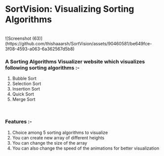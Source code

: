 # SortVision: Visualizing Sorting Algorithms

<br/>
![Screenshot (63)](https://github.com/thishaaarsh/SortVision/assets/90460581/be649fce-3f08-4593-a063-6a362567d5b8)


<br/>

### A Sorting Algorithms Visualizer website which visualizes following sorting algorithms :- 
1. Bubble Sort
2. Selection Sort
3. Insertion Sort
4. Quick Sort
4. Merge Sort

<br/>

### Features :- 
1. Choice among 5 sorting algorithms to visualize
2. You can create new array of different heights  
3. You can change the size of the array 
4. You can also change the speed of the animations for better visualization


<br/>


